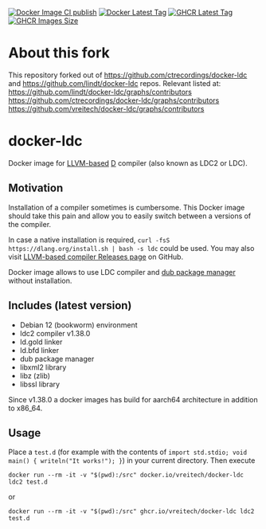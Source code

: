 [![Docker Image CI publish](https://github.com/vreitech/docker-ldc/actions/workflows/docker-image.yml/badge.svg)](https://hub.docker.com/r/vreitech/docker-ldc/)
[![Docker Latest Tag](https://img.shields.io/github/tag/vreitech/docker-ldc.svg)](https://hub.docker.com/r/vreitech/docker-ldc/)
[![GHCR Latest Tag](https://ghcr-badge.egpl.dev/vreitech/docker-ldc/latest_tag)](https://github.com/vreitech/docker-ldc/pkgs/container/docker-ldc)
[![GHCR Images Size](https://ghcr-badge.egpl.dev/vreitech/docker-ldc/size)](https://github.com/vreitech/docker-ldc/pkgs/container/docker-ldc)

# About this fork

This repository forked out of https://github.com/ctrecordings/docker-ldc and https://github.com/lindt/docker-ldc repos.
Relevant listed at:
https://github.com/lindt/docker-ldc/graphs/contributors
https://github.com/ctrecordings/docker-ldc/graphs/contributors
https://github.com/vreitech/docker-ldc/graphs/contributors

# docker-ldc

Docker image for [LLVM-based](https://github.com/ldc-developers/ldc) [D](https://dlang.org/) compiler (also known as LDC2 or LDC).

## Motivation

Installation of a compiler sometimes is cumbersome. This Docker image should take this pain and allow you to easily switch between a versions of the compiler.

In case a native installation is required, `curl -fsS https://dlang.org/install.sh | bash -s ldc` could be used. You may also visit [LLVM-based compiler Releases page](https://github.com/ldc-developers/ldc/releases/) on GitHub.

Docker image allows to use LDC compiler and [dub package manager](https://github.com/dlang/dub) without installation.

## Includes (latest version)

- Debian 12 (bookworm) environment
- ldc2 compiler v1.38.0
- ld.gold linker
- ld.bfd linker
- dub package manager
- libxml2 library
- libz (zlib)
- libssl library

Since v1.38.0 a docker images has build for aarch64 architecture in addition to x86_64.

## Usage

Place a `test.d` (for example with the contents of `import std.stdio; void main() { writeln("It works!"); }`) in your current directory.
Then execute
```
docker run --rm -it -v "$(pwd):/src" docker.io/vreitech/docker-ldc ldc2 test.d
```
or
```
docker run --rm -it -v "$(pwd):/src" ghcr.io/vreitech/docker-ldc ldc2 test.d
```

